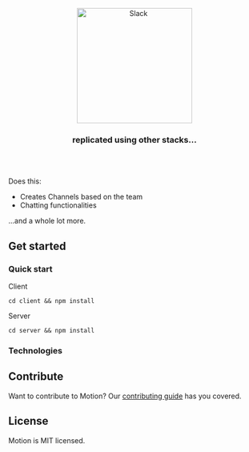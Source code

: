 <p align="center">
  <img src="https://i.pinimg.com/originals/2b/26/43/2b26437d72e949db88e62d251c736c45.gif" width="230" alt="Slack" />
</p>

<h3 align="center">
  replicated using other stacks...
</h3>

<br>

<br>


Does this:

-   Creates Channels based on the team
-   Chatting functionalities

...and a whole lot more.

## Get started

### Quick start

Client
```
cd client && npm install
```

Server
```
cd server && npm install
```

### Technologies


## Contribute

Want to contribute to Motion? Our [contributing guide](https://github.com/framer/motion/blob/master/CONTRIBUTING.md) has you covered.

## License

Motion is MIT licensed.
